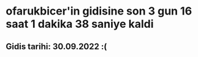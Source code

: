 # ofarukbicer'in gidisine son 3 gun 16 saat 1 dakika 38 saniye kaldi

## Gidis tarihi: 30.09.2022 :(
